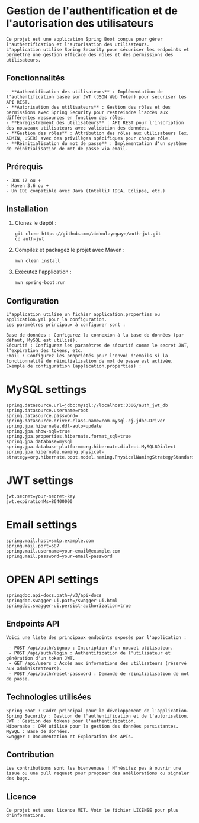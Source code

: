 # Gestion de l'authentification et de l'autorisation des utilisateurs

    Ce projet est une application Spring Boot conçue pour gérer l'authentification et l'autorisation des utilisateurs. 
    L'application utilise Spring Security pour sécuriser les endpoints et permettre une gestion efficace des rôles et des permissions des utilisateurs.

## Fonctionnalités

    - **Authentification des utilisateurs** : Implémentation de l'authentification basée sur JWT (JSON Web Token) pour sécuriser les API REST.
    - **Autorisation des utilisateurs** : Gestion des rôles et des permissions avec Spring Security pour restreindre l'accès aux différentes ressources en fonction des rôles.
    - **Enregistrement des utilisateurs** : API REST pour l'inscription des nouveaux utilisateurs avec validation des données.
    - **Gestion des rôles** : Attribution des rôles aux utilisateurs (ex. ADMIN, USER) avec des privilèges spécifiques pour chaque rôle.
    - **Réinitialisation du mot de passe** : Implémentation d'un système de réinitialisation de mot de passe via email.

## Prérequis

    - JDK 17 ou +
    - Maven 3.6 ou +
    - Un IDE compatible avec Java (IntelliJ IDEA, Eclipse, etc.)

## Installation

1. Clonez le dépôt :
   
       git clone https://github.com/abdoulayegaye/auth-jwt.git
       cd auth-jwt
   
2. Compilez et packagez le projet avec Maven :

       mvn clean install
   
3. Exécutez l'application :

       mvn spring-boot:run

   
## Configuration

    L'application utilise un fichier application.properties ou application.yml pour la configuration. 
    Les paramètres principaux à configurer sont :
    
    Base de données : Configurez la connexion à la base de données (par défaut, MySQL est utilisé).
    Sécurité : Configurez les paramètres de sécurité comme le secret JWT, l'expiration des tokens, etc.
    Email : Configurez les propriétés pour l'envoi d'emails si la fonctionnalité de réinitialisation de mot de passe est activée.
    Exemple de configuration (application.properties) :

# MySQL settings
    spring.datasource.url=jdbc:mysql://localhost:3306/auth_jwt_db
    spring.datasource.username=root
    spring.datasource.password=
    spring.datasource.driver-class-name=com.mysql.cj.jdbc.Driver
    spring.jpa.hibernate.ddl-auto=update
    spring.jpa.show-sql=true
    spring.jpa.properties.hibernate.format_sql=true
    spring.jpa.database=mysql
    spring.jpa.database-platform=org.hibernate.dialect.MySQL8Dialect
    spring.jpa.hibernate.naming.physical-strategy=org.hibernate.boot.model.naming.PhysicalNamingStrategyStandardImpl

# JWT settings
    jwt.secret=your-secret-key
    jwt.expirationMs=86400000

# Email settings
    spring.mail.host=smtp.example.com
    spring.mail.port=587
    spring.mail.username=your-email@example.com
    spring.mail.password=your-email-password

# OPEN API settings
    springdoc.api-docs.path=/v3/api-docs
    springdoc.swagger-ui.path=/swagger-ui.html
    springdoc.swagger-ui.persist-authorization=true


## Endpoints API

    Voici une liste des principaux endpoints exposés par l'application :

     - POST /api/auth/signup : Inscription d'un nouvel utilisateur.
     - POST /api/auth/login : Authentification de l'utilisateur et génération d'un token JWT.
     - GET /api/users : Accès aux informations des utilisateurs (réservé aux administrateurs).
     - POST /api/auth/reset-password : Demande de réinitialisation de mot de passe.

## Technologies utilisées

    Spring Boot : Cadre principal pour le développement de l'application.
    Spring Security : Gestion de l'authentification et de l'autorisation.
    JWT : Gestion des tokens pour l'authentification.
    Hibernate : ORM utilisé pour la gestion des données persistantes.
    MySQL : Base de données.
    Swagger : Documentation et Exploration des APIs.
  
## Contribution

    Les contributions sont les bienvenues ! N'hésitez pas à ouvrir une issue ou une pull request pour proposer des améliorations ou signaler des bugs.

## Licence

    Ce projet est sous licence MIT. Voir le fichier LICENSE pour plus d'informations.

